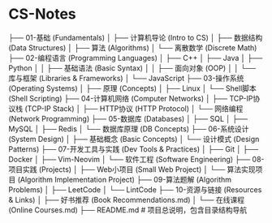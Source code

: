 # CS-Notes

├── 01-基础 (Fundamentals)
│   ├── 计算机导论 (Intro to CS)
│   ├── 数据结构 (Data Structures)
│   ├── 算法 (Algorithms)
│   └── 离散数学 (Discrete Math)
├── 02-编程语言 (Programming Languages)
│   ├── C++
│   ├── Java
│   ├── Python
│   │   ├── 基础语法 (Basic Syntax)
│   │   ├── 面向对象 (OOP)
│   │   └── 库与框架 (Libraries & Frameworks)
│   └── JavaScript
├── 03-操作系统 (Operating Systems)
│   ├── 原理 (Concepts)
│   ├── Linux
│   └── Shell脚本 (Shell Scripting)
├── 04-计算机网络 (Computer Networks)
│   ├── TCP-IP协议栈 (TCP-IP Stack)
│   ├── HTTP协议 (HTTP Protocol)
│   └── 网络编程 (Network Programming)
├── 05-数据库 (Databases)
│   ├── SQL
│   ├── MySQL
│   ├── Redis
│   └── 数据库原理 (DB Concepts)
├── 06-系统设计 (System Design)
│   ├── 基础概念 (Basic Concepts)
│   └── 设计模式 (Design Patterns)
├── 07-开发工具与实践 (Dev Tools & Practices)
│   ├── Git
│   ├── Docker
│   ├── Vim-Neovim
│   └── 软件工程 (Software Engineering)
├── 08-项目实践 (Projects)
│   ├── Web小项目 (Small Web Project)
│   └── 算法实现项目 (Algorithm Implementation Project)
├── 09-算法题解 (Algorithm Problems)
│   ├── LeetCode
│   └── LintCode
├── 10-资源与链接 (Resources & Links)
│   ├── 好书推荐 (Book Recommendations.md)
│   └── 在线课程 (Online Courses.md)
├── README.md            # 项目总说明，包含目录结构导航
